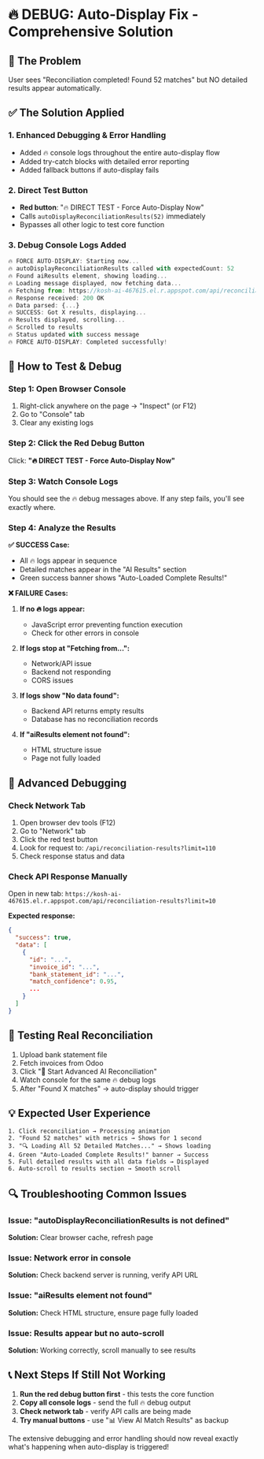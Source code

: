 # 🔥 DEBUG: Auto-Display Fix - Comprehensive Solution

## 🎯 **The Problem**
User sees "Reconciliation completed! Found 52 matches" but NO detailed results appear automatically.

## ✅ **The Solution Applied**

### 1. **Enhanced Debugging & Error Handling**
- Added 🔥 console logs throughout the entire auto-display flow
- Added try-catch blocks with detailed error reporting
- Added fallback buttons if auto-display fails

### 2. **Direct Test Button** 
- **Red button**: "🔥 DIRECT TEST - Force Auto-Display Now"
- Calls `autoDisplayReconciliationResults(52)` immediately
- Bypasses all other logic to test core function

### 3. **Debug Console Logs Added**
```javascript
🔥 FORCE AUTO-DISPLAY: Starting now...
🔥 autoDisplayReconciliationResults called with expectedCount: 52
🔥 Found aiResults element, showing loading...
🔥 Loading message displayed, now fetching data...
🔥 Fetching from: https://kosh-ai-467615.el.r.appspot.com/api/reconciliation-results?limit=110
🔥 Response received: 200 OK
🔥 Data parsed: {...}
🔥 SUCCESS: Got X results, displaying...
🔥 Results displayed, scrolling...
🔥 Scrolled to results
🔥 Status updated with success message
🔥 FORCE AUTO-DISPLAY: Completed successfully!
```

## 🧪 **How to Test & Debug**

### Step 1: Open Browser Console
1. Right-click anywhere on the page → "Inspect" (or F12)
2. Go to "Console" tab
3. Clear any existing logs

### Step 2: Click the Red Debug Button
Click: **"🔥 DIRECT TEST - Force Auto-Display Now"**

### Step 3: Watch Console Logs
You should see the 🔥 debug messages above. If any step fails, you'll see exactly where.

### Step 4: Analyze the Results

**✅ SUCCESS Case:**
- All 🔥 logs appear in sequence
- Detailed matches appear in the "AI Results" section
- Green success banner shows "Auto-Loaded Complete Results!"

**❌ FAILURE Cases:**

1. **If no 🔥 logs appear:**
   - JavaScript error preventing function execution
   - Check for other errors in console

2. **If logs stop at "Fetching from...":**
   - Network/API issue
   - Backend not responding
   - CORS issues

3. **If logs show "No data found":**
   - Backend API returns empty results
   - Database has no reconciliation records

4. **If "aiResults element not found":**
   - HTML structure issue
   - Page not fully loaded

## 🔧 **Advanced Debugging**

### Check Network Tab
1. Open browser dev tools (F12)
2. Go to "Network" tab
3. Click the red test button
4. Look for request to: `/api/reconciliation-results?limit=110`
5. Check response status and data

### Check API Response Manually
Open in new tab: `https://kosh-ai-467615.el.r.appspot.com/api/reconciliation-results?limit=10`

**Expected response:**
```json
{
  "success": true,
  "data": [
    {
      "id": "...",
      "invoice_id": "...",
      "bank_statement_id": "...",
      "match_confidence": 0.95,
      ...
    }
  ]
}
```

## 🚀 **Testing Real Reconciliation**

1. Upload bank statement file
2. Fetch invoices from Odoo  
3. Click "🚀 Start Advanced AI Reconciliation"
4. Watch console for the same 🔥 debug logs
5. After "Found X matches" → auto-display should trigger

## 💡 **Expected User Experience**

```
1. Click reconciliation → Processing animation
2. "Found 52 matches" with metrics → Shows for 1 second
3. "🔍 Loading All 52 Detailed Matches..." → Shows loading
4. Green "Auto-Loaded Complete Results!" banner → Success
5. Full detailed results with all data fields → Displayed
6. Auto-scroll to results section → Smooth scroll
```

## 🔍 **Troubleshooting Common Issues**

### Issue: "autoDisplayReconciliationResults is not defined"
**Solution:** Clear browser cache, refresh page

### Issue: Network error in console  
**Solution:** Check backend server is running, verify API URL

### Issue: "aiResults element not found"
**Solution:** Check HTML structure, ensure page fully loaded

### Issue: Results appear but no auto-scroll
**Solution:** Working correctly, scroll manually to see results

## 📞 **Next Steps If Still Not Working**

1. **Run the red debug button first** - this tests the core function
2. **Copy all console logs** - send the full 🔥 debug output  
3. **Check network tab** - verify API calls are being made
4. **Try manual buttons** - use "📊 View AI Match Results" as backup

The extensive debugging and error handling should now reveal exactly what's happening when auto-display is triggered!